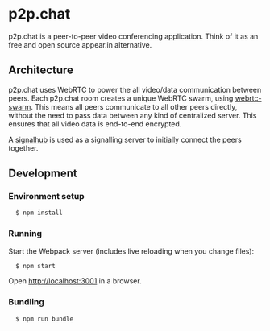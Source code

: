 # p2p.chat

p2p.chat is a peer-to-peer video conferencing application. Think of it as an free and open source appear.in alternative.

## Architecture

p2p.chat uses WebRTC to power the all video/data communication between peers. Each p2p.chat room creates a unique WebRTC swarm, using [webrtc-swarm](https://github.com/mafintosh/webrtc-swarm). This means all peers communicate to all other peers directly, without the need to pass data between any kind of centralized server. This ensures that all video data is end-to-end encrypted.

A [signalhub](https://github.com/mafintosh/signalhub) is used as a signalling server to initially connect the peers together.

## Development

### Environment setup

```sh
  $ npm install
```

### Running

Start the Webpack server (includes live reloading when you change files):

```sh
  $ npm start
```

Open [http://localhost:3001](http://localhost:3001) in a browser.

### Bundling

```sh
  $ npm run bundle
```
